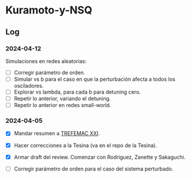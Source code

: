 # Kuramoto-y-NSQ

## Log

### 2024-04-12

Simulaciones en redes aleatorias:

- [ ] Corregir parámetro de orden.
- [ ] Simular vs b para el caso en que la perturbación afecta a todos los osciladores.
- [ ] Explorar vs lambda, para cada b para detuning cero.
- [ ] Repetir lo anterior, variando el detuning.
- [ ] Repetir lo anterior en redes small-world.

### 2024-04-05

- [x] Mandar resumen a [TREFEMAC XXI](https://sites.google.com/view/trefemac-2024).
- [x] Hacer correcciones a la Tesina (va en el repo de la Tesina).
- [x] Armar draft del review. Comenzar con Rodriguez, Zanette y Sakaguchi.
- [ ] Corregir parámetro de orden para el caso del sistema perturbado.

